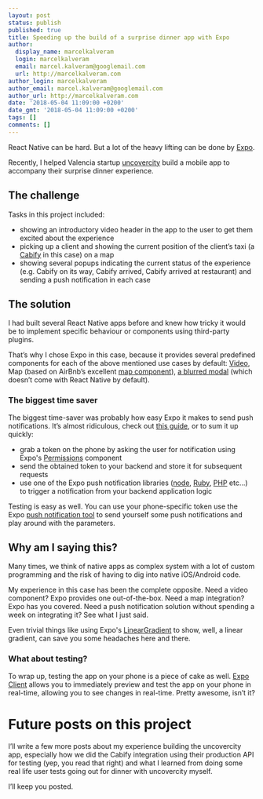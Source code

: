 ```yaml
---
layout: post
status: publish
published: true
title: Speeding up the build of a surprise dinner app with Expo
author:
  display_name: marcelkalveram
  login: marcelkalveram
  email: marcel.kalveram@googlemail.com
  url: http://marcelkalveram.com
author_login: marcelkalveram
author_email: marcel.kalveram@googlemail.com
author_url: http://marcelkalveram.com
date: '2018-05-04 11:09:00 +0200'
date_gmt: '2018-05-04 11:09:00 +0200'
tags: []
comments: []
---
```


React Native can be hard. But a lot of the heavy lifting can be done by <a href="https://expo.io/" target="_blank">Expo</a>.

Recently, I helped Valencia startup <a href="https://uncovercity.com/" target="_blank">uncovercity</a> build a mobile app to accompany their surprise dinner experience. 

## The challenge

Tasks in this project included:

- showing an introductory video header in the app to the user to get them excited about the experience
- picking up a client and showing the current position of the client’s taxi (a <a href="https://www.cabify.com/" target="_blank">Cabify</a> in this case) on a map
- showing several popups indicating the current status of the experience (e.g. Cabify on its way, Cabify arrived, Cabify arrived at restaurant) and sending a push notification in each case

## The solution

I had built several React Native apps before and knew how tricky it would be to implement specific behaviour or components using third-party plugins. 

That’s why I chose Expo in this case, because it provides several predefined components for each of the above mentioned use cases by default: <a href="https://docs.expo.io/versions/v27.0.0/sdk/video" target="_blank">Video</a>, Map (based on AirBnb’s excellent <a href="https://github.com/react-community/react-native-maps" target="_blank">map component</a>), <a href="https://docs.expo.io/versions/v27.0.0/sdk/blur-view" target="_blank">a blurred modal</a> (which doesn’t come with React Native by default).

### The biggest time saver

The biggest time-saver was probably how easy Expo it makes to send push notifications. It’s almost ridiculous, check out <a href="https://docs.expo.io/versions/v27.0.0/guides/push-notifications" target="_blank">this guide</a>, or to sum it up quickly: 
- grab a token on the phone by asking the user for notification using Expo's <a href="https://docs.expo.io/versions/v27.0.0/sdk/permissions" target="_blank">Permissions</a> component
- send the obtained token to your backend and store it for subsequent requests
- use one of the Expo push notification libraries (<a href="https://github.com/exponent/exponent-server-sdk-node" target="_blank">node</a>, <a href="https://github.com/exponent/exponent-server-sdk-ruby" target="_blank">Ruby</a>, <a href="https://github.com/Alymosul/exponent-server-sdk-php" target="_blank">PHP</a> etc...) to trigger a notification from your backend application logic

Testing is easy as well. You can use your phone-specific token use the Expo <a href="https://expo.io/dashboard/notifications" target="_blank">push notification tool</a> to send yourself some push notifications and play around with the parameters.

## Why am I saying this?
Many times, we think of native apps as complex system with a lot of custom programming and the risk of having to dig into native iOS/Android code.

My experience in this case has been the complete opposite. Need a video component? Expo provides one out-of-the-box. Need a map integration? Expo has you covered. Need a push notification solution without spending a week on integrating it? See what I just said.

Even trivial things like using Expo's <a href="https://docs.expo.io/versions/latest/sdk/linear-gradient" target="_blank">LinearGradient</a> to show, well, a linear gradient, can save you some headaches here and there.

### What about testing?

To wrap up, testing the app on your phone is a piece of cake as well. <a href="https://itunes.apple.com/us/app/expo-client/id982107779?mt=8" target="_blank">Expo Client</a> allows you to immediately preview and test the app on your phone in real-time, allowing you to see changes in real-time. Pretty awesome, isn’t it?

# Future posts on this project

I’ll write a few more posts about my experience building the uncovercity app, especially how we did the Cabify integration using their production API for testing (yep, you read that right) and what I learned from doing some real life user tests going out for dinner with uncovercity myself.

I’ll keep you posted.
